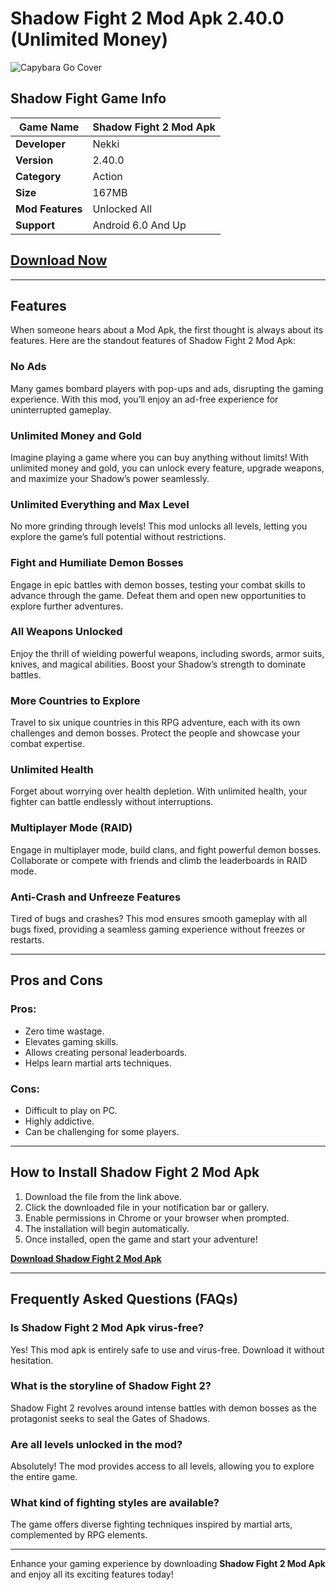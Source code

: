 # Shadow Fight 2 Mod Apk 2.40.0 (Unlimited Money)

![Capybara Go Cover](https://shadowfight2.com/images/logored.png)


## Shadow Fight Game Info

| **Game Name**        | Shadow Fight 2 Mod Apk         |
|-----------------------|--------------------------------|
| **Developer**         | Nekki                          |
| **Version**           | 2.40.0                         |
| **Category**          | Action                         |
| **Size**              | 167MB                          |
| **Mod Features**      | Unlocked All                   |
| **Support**           | Android 6.0 And Up             |

## [**Download Now**](https://file.shadowfight2.net/shadow-fight-2-mod_shadowfight2.net.apk)

---

## Features

When someone hears about a Mod Apk, the first thought is always about its features. Here are the standout features of Shadow Fight 2 Mod Apk:

### No Ads
Many games bombard players with pop-ups and ads, disrupting the gaming experience. With this mod, you’ll enjoy an ad-free experience for uninterrupted gameplay.

### Unlimited Money and Gold
Imagine playing a game where you can buy anything without limits! With unlimited money and gold, you can unlock every feature, upgrade weapons, and maximize your Shadow’s power seamlessly.

### Unlimited Everything and Max Level
No more grinding through levels! This mod unlocks all levels, letting you explore the game’s full potential without restrictions.

### Fight and Humiliate Demon Bosses
Engage in epic battles with demon bosses, testing your combat skills to advance through the game. Defeat them and open new opportunities to explore further adventures.

### All Weapons Unlocked
Enjoy the thrill of wielding powerful weapons, including swords, armor suits, knives, and magical abilities. Boost your Shadow’s strength to dominate battles.

### More Countries to Explore
Travel to six unique countries in this RPG adventure, each with its own challenges and demon bosses. Protect the people and showcase your combat expertise.

### Unlimited Health
Forget about worrying over health depletion. With unlimited health, your fighter can battle endlessly without interruptions.

### Multiplayer Mode (RAID)
Engage in multiplayer mode, build clans, and fight powerful demon bosses. Collaborate or compete with friends and climb the leaderboards in RAID mode.

### Anti-Crash and Unfreeze Features
Tired of bugs and crashes? This mod ensures smooth gameplay with all bugs fixed, providing a seamless gaming experience without freezes or restarts.

---

## Pros and Cons

### Pros:
- Zero time wastage.
- Elevates gaming skills.
- Allows creating personal leaderboards.
- Helps learn martial arts techniques.

### Cons:
- Difficult to play on PC.
- Highly addictive.
- Can be challenging for some players.

---

## How to Install Shadow Fight 2 Mod Apk

1. Download the file from the link above.
2. Click the downloaded file in your notification bar or gallery.
3. Enable permissions in Chrome or your browser when prompted.
4. The installation will begin automatically.
5. Once installed, open the game and start your adventure!

[**Download Shadow Fight 2 Mod Apk**](https://file.shadowfight2.net/shadow-fight-2-mod_shadowfight2.net.apk)

---

## Frequently Asked Questions (FAQs)

### Is Shadow Fight 2 Mod Apk virus-free?
Yes! This mod apk is entirely safe to use and virus-free. Download it without hesitation.

### What is the storyline of Shadow Fight 2?
Shadow Fight 2 revolves around intense battles with demon bosses as the protagonist seeks to seal the Gates of Shadows.

### Are all levels unlocked in the mod?
Absolutely! The mod provides access to all levels, allowing you to explore the entire game.

### What kind of fighting styles are available?
The game offers diverse fighting techniques inspired by martial arts, complemented by RPG elements.

---

Enhance your gaming experience by downloading **Shadow Fight 2 Mod Apk** and enjoy all its exciting features today!

